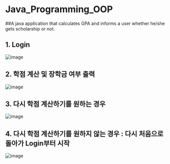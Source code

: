 # Java_Programming_OOP

##A java application that calculates GPA and informs a user whether he/she gets scholarship or not.

## 1. Login
![image](https://user-images.githubusercontent.com/80879131/121032540-50fb8b00-c7e6-11eb-8952-03602c525dd8.png)

## 2. 학점 계산 및 장학금 여부 출력
![image](https://user-images.githubusercontent.com/80879131/121032559-55c03f00-c7e6-11eb-9b2a-4c60436ecceb.png)

## 3. 다시 학점 계산하기를 원하는 경우
![image](https://user-images.githubusercontent.com/80879131/121032577-5953c600-c7e6-11eb-926c-2b18a0e81582.png)

## 4. 다시 학점 계산하기를 원하지 않는 경우 : 다시 처음으로 돌아가 Login부터 시작
![image](https://user-images.githubusercontent.com/80879131/121032587-5c4eb680-c7e6-11eb-8f3e-68a6897f4bc0.png)
